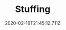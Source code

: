 ---
templateKey: blog-post
title: Stuffing
type: cooking
energy: 170
health: 76
description: Ahh... the smell of warm bread and sage. 
featuredpost: false
date: 2020-02-16T21:45:12.711Z
featuredimage: /img/Stuffing.png
sellPrice: 165
tags:
  - Bread
  - Cranberries
  - Hazelnut
  - edible
---